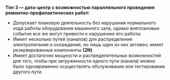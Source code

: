 **Tier 3 — дата-центр с возможностью параллельного проведения ремонтно-профилактических работ:** 
* Допускает плановую деятельность без нарушения нормального хода работы оборудования
машинного зала, однако внеплановые события все же могут привести к нарушению его работы
* Имеет несколько путей (каналов) для распределения электропитания и охлаждения, но лишь один из
них активен; имеет резервированные компоненты **(2N)**
* Имеет достаточно мощности и распределительных возможностей для того, чтобы при загруженности одного пути (канала) можно было одновременно осуществлять обслуживание или тестирование другого пути. 